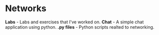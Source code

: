 # Networks

**Labs** - Labs and exercises that I've worked on.
**Chat** - A simple chat application using python.
**.py files** - Python scripts realted to networking.
